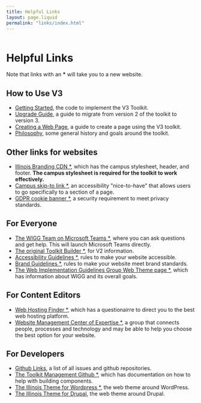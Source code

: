 ```yaml
---
title: Helpful Links
layout: page.liquid
permalink: "links/index.html"
---
```

<ilw-page-title width="full" style="background: var(--il-orange);">
<img src="https://cdn.brand.illinois.edu/patterns/finial/blue.svg" alt="" slot="background">
<h1>Helpful Links</h1>
</ilw-page-title>

Note that links with an <strong>*</strong> will take you to a new website. 

## How to Use V3
* <a href="/getting_started/index.html">Getting Started</a>, the code to implement the V3 Toolkit.
* <a href="/upgrade/index.html">Upgrade Guide</a>, a guide to migrate from version 2 of the toolkit to version 3. 
* <a href="/create_page/index.html">Creating a Web Page</a>, a guide to create a page using the V3 toolkit. 
* <a href="/philosophy/index.html">Philosophy</a>, some general history and goals around the toolkit.

## Other links for websites
* <a href="https://cdn.brand.illinois.edu/">Illinois Branding CDN <span role="presentation">*</span></a>, which has the campus stylesheet, header, and footer. <strong>The campus stylesheet is required for the toolkit to work effectively.</strong>
* <a href="https://accessibleit.disability.illinois.edu/tools/skipto/">Campus skip-to link <span role="presentation">*</span></a>, an accessibility "nice-to-have" that allows users to go specifically to a section of a page. 
* <a href="https://www.vpaa.uillinois.edu/cms/One.aspx?portalId=420456&pageId=1050467">GDPR cookie banner <span role="presentation">*</span></a>, a security requirement to meet privacy standards.

## For Everyone
* <a href="https://go.illinois.edu/WIGGTeam">The WIGG Team on Microsoft Teams <span role="presentation">*</span></a>, where you can ask questions and get help. This will launch Microsoft Teams directly.
* <a href="https://builder.toolkit.illinois.edu">The original Toolkit Builder <span role="presentation">*</span></a>, for V2 information. 
* <a href="https://itaccessibility.illinois.edu/">Accessibility Guidelines <span role="presentation">*</span></a>, rules to make your website accessible.
* <a href="https://brand.illinois.edu/">Brand Guidelines <span role="presentation">*</span></a>, rules to make your website meet brand standards. 
* <a href="https://webtheme.illinois.edu/">The Web Implementation Guidelines Group Web Theme page <span role="presentation">*</span></a>, which has information about WIGG and its overall goals.

## For Content Editors
* <a href="https://findwebhosting.web.illinois.edu/">Web Hosting Finder <span role="presentation">*</span></a>, which has a questionairre to direct you to the best web hosting platform. 
* <a href="https://webcoe.illinois.edu/">Website Management Center of Expertise <span role="presentation">*</span></a>, a group that connects people, processes and technology and may be able to help you choose the best option for your website. 

## For Developers
* <a href="/github/index.html">Github Links</a>, a list of all issues and github repositories.
* <a href="https://github.com/web-illinois/toolkit-management">The Toolkit Management Github <span role="presentation">*</span></a>, which has documentation on how to help with building components. 
* <a href="https://wordpress.webtheme.illinois.edu/">The Illinois Theme for Wordpress <span role="presentation">*</span></a>, the web theme around WordPress. 
* <a href="https://drupal.webtheme.illinois.edu/">The Illinois Theme for Drupal</a>, the web theme around Drupal.  

